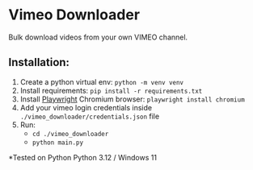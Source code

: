 # Vimeo Downloader
 Bulk download videos from your own VIMEO channel.
 
 
## Installation:
1. Create a python virtual env: `python -m venv venv`
2. Install requirements: `pip install -r requirements.txt`
3. Install [Playwright](https://playwright.dev/python) Chromium browser: `playwright install chromium`
4. Add your vimeo login credentials inside `./vimeo_downloader/credentials.json` file
5. Run:
	- `cd ./vimeo_downloader`
	- `python main.py`
	
*Tested on Python Python 3.12 / Windows 11



 
 
